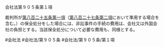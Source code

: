 会社法第９０５条第１項

裁判所が[第八百二十五条第一項](会社法＿＿＿＿第８２５条第１項)（[第八百二十七条第二項](会社法＿＿＿＿第８２７条第２項)において準用する場合を含む。）の保全処分をした場合には、非訟事件の手続の費用は、会社又は外国会社の負担とする。当該保全処分について必要な費用も、同様とする。

#会社法
#会社法/第９０５条
#会社法/第９０５条/第１項
